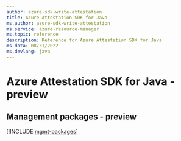 ```yaml
---
author: azure-sdk-write-attestation
title: Azure Attestation SDK for Java
ms.author: azure-sdk-write-attestation
ms.service: azure-resource-manager
ms.topic: reference
description: Reference for Azure Attestation SDK for Java
ms.data: 08/31/2022
ms.devlang: java
---
```

# Azure Attestation SDK for Java - preview

## Management packages - preview
[!INCLUDE [mgmt-packages](attestation-mgmt-index.md)]